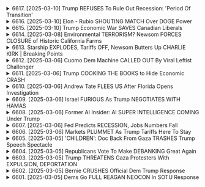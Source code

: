 <details>
<summary>6617. [2025-03-10] Trump REFUSES To Rule Out Recession: 'Period Of Transition'</summary><br>

<a href="https://www.youtube.com/watch?v=pYwkdwxoiVs" target="_blank">
    <img src="https://img.youtube.com/vi/pYwkdwxoiVs/maxresdefault.jpg" 
        alt="[Youtube]" width="200">
</a>

# Trump REFUSES To Rule Out Recession: 'Period Of Transition'

### 緒報整理：文章を中心とした要約と分析

#### 1. 主旨の提示
- **混亂と変化の時代**：アメリカ社會が混亂と変化の中にあり、特に連邦政府の削減政策やロックダウン措置が人々の生活に深刻な影響を及ぼしている。
- **政治的反撥**：共和黨が學校閉鎖やロックダウン政策を通じて支持を得た一方、民主黨は動揺し、獨立性と物質的な影響が支持層に変化をもたらす可能性がある。

#### 2. 政府削減の影響
- **僱用への波及効果**：連邦政府が最大の僱用主であるため、人員削減や契約凍結は広範な経済的ダメージを引き起こす。
- **民間企業の影響**：特に政府請負業者は大きな打撃を受ける。例として、マーケティング會社が米國政府機関との契約を凍結された事例が挙げられた。

#### 3. 政策と選民心理
- **學校閉鎖の影響**：コロラドでのロックダウン政策は學校閉鎖に至り、共和黨支持者の増加につながった。
- **短期的vs長期的影響**：ロックダウンや削減政策による物質的な被害が続くことで、選民心理がさらに変化する可能性が高い。

#### 4. 風嶮とリーダーシップ
- **リスクの可視化**：自然災害や國際危機などのマクロイベントが政治的転換を引き起こす可能性がある。
- **リーダーの役割**：優れた指導者は、これらのリスクを予測し、適切なタイミングで行動する必要がある。

#### 5. 時間的節點
- **トランプ政権の進捗狀況**：1月20日からの50日が経過し、殘りの任期における課題と可能性が浮かび上がる。
- **過去との比較**：最初の50日間と同様な展開が続く場合、トランプ政権にとっては問題となるかもしれない。

#### 6. 結論と呼びかけ
- **視聴者へのお願い**：動畫を気に入ったら「いいね」やコメントを殘すよう促している。
- **サポートの重要性**：広告なしで番組を屆けるため、會員登録（breakingpoints docomo）が求められている。

### 分析と考察
- **混亂と変化のテーマ**：文章は、現代アメリカ社會における混亂と変化を強調し、特に政府政策が経済や生活に與える影響を焦點とした。
- **政治的動揺と選民心理**：両黨の支持基盤が不安定な狀況下で、短期的な出來事が長期的な政治的支持構造に重要な役割を果たす可能性を指摘している。
- **リスク管理と指導力**：優れたリーダーシップは、リスク予測と適切なタイミングでの行動が鍵となることを強調している。

以上が文章の中心的メッセージと整理です。
</details>

<details>
<summary>6616. [2025-03-10] Elon - Rubio SHOUTING MATCH Over DOGE Power</summary><br>

<a href="https://www.youtube.com/watch?v=lv3OrfVzOEQ" target="_blank">
    <img src="https://img.youtube.com/vi/lv3OrfVzOEQ/maxresdefault.jpg" 
        alt="[Youtube]" width="200">
</a>

# Elon - Rubio SHOUTING MATCH Over DOGE Power

### 一、文章主旨
1. **核心主題**：文章除了探討唐aras（Bannon）與伊凡（Ivanka Trump）在白宮的角色與影響力之外，還涉及多個政策議題，包括勞工法案、醫保削減等。
2. **主要論點**：文章強調伊凡在白宮中具有獨特的立場和影響力，並指出生涯中她可能有自己特定的政治日程。

### 二、關鍵人物分析
1. **伊凡（Ivanka Trump）**
   - **角色定位**：文中形容她是「甜美」且能與總統保持良好關係的角色。
   - **政治立場**：她有自己的 ideological agenda，並在政策上有所堅持。
   - **影響力**：她的電子郵件可以直接到達政府各部門，具有高度的行政權限。

2. **史蒂夫·班農（Steve Bannon）**
   - **角色定位**：曾是川普政府中的重要人物，負責推動保守派的政策。
   - **政治立場**：文中提到他對伊凡有批評，但具體內容未詳述。
   - **影響力**：他的離開被視為削弱了白宮內的某些勢力。

### 三、主要政策議題
1. **勞工法案**
   - **背景**：共和黨提議削減8,000億美元支出，其中大部分來自醫保計劃（Medicaid）。
   - **爭論焦點**：削減金額巨大，將對醫療保障系統造成重大影響。
   - **政治考量**：削減勞工福利被視為撙節開支的重要手段，但卻引發多方反對。

2. **醫保削減**
   - **數據分析**：削減8,000億美元支出中，Medicaid承擔絕大部分壓力。
   - **政策挑戰**：Medicare削減相較於 Medicaid 更具政治敏感性。
   - **社會影響**：削減將對低收入羣體及病患造成重大負面影響。

### 四、白宮內政分析
1. **行政權限**
   - 伊凡可以直接發送電子郵件至政府各部門，強制要求回應，顯示其具備高度的行政控制力。
2. **政策推動阻力**
   - 儘管伊凡具有權力，但要真正阻止某些政策仍需更高層次的政治行動，例如將她逐出職位。

### 五、結論與展望
1. **轉捩點疑問**：
   - 文章對於伊凡的影響是否能導致重大政策轉變持懷疑態度。
   - 指出除非總統 лично注意到行政效率問題，或伊凡在某些方面得罪總統，否則局面難以改變。

2. **未來觀察**：
   - 作者表達了對白宮內政發展的關注，並呼籲讀者注意事態變化，避免措手不及。

### 六、總結
文章深入探討了伊凡在白宮中的角色與影響力，分析了其政策推動能力及遇到的挑戰。雖然文中對於她能否成為真正的轉捩點持懷疑態度，但仍呼籲讀者保持警覺，密切關注事態發展。
</details>

<details>
<summary>6615. [2025-03-10] Trump Economic War SAVES Canadian Liberals</summary><br>

<a href="https://www.youtube.com/watch?v=hqRX5HXMwd4" target="_blank">
    <img src="https://img.youtube.com/vi/hqRX5HXMwd4/maxresdefault.jpg" 
        alt="[Youtube]" width="200">
</a>

# Trump Economic War SAVES Canadian Liberals

### 說明：
這篇文章主要探討了美國總統唐納德·特朗普的貿易政策對加拿大和美國中西部州的影響，特別是涉及加徵關稅和能源供應的威脅。文中還提到加拿大的政治人物，如安大略省省長道格·福特，以及其他一些州的官員反應。

### 主要事件或發展
- 美國總統唐納德·特朗普宣佈對美國中西部北部、中部大西洋岸及北東部的部分地區實施25%的電費附加關稅，以迫使這些州接受他的貿易條款。
- 特朗普威脅要停止向美國大部分地區提供電力供應，影響範圍包括紐約州、密歇根州和明尼蘇達州等地。
- 加拿大安大略省省長道格·福特表示反對特朗普的政策，並承認自己此前支持特朗普是錯誤的。

### 相關政策或措施
- **USMCA（美國-墨西哥-加拿大貿易協定）**：文中提及此協定的部分商品已被撤回，但仍存在大量關稅。
- **能源威脅**：特朗普威脅停止電力供應，導致美國中西部和北東部的電費上漲。
- **汽車產業影響**：由於邊境往來次數限制，加拿大安大略省和其他州的汽車零部件生產可能在4月2日內停工。

### 涉及的主要人物
- **唐納德·特朗普（Donald Trump）**：美國總統，推行激進貿易政策。
- **道格·福特（Doug Ford）**：加拿大安大略省省長，公開反對特朗普的政策。
- **格雷琴·ウォルズ（Gretchen Whitmer）**：密歇根州州長，與特朗普保持良好溝通。
- **羅伯特·波特（Robert Porter）**：提到幫助特朗普起草政策的人士。

### 重要數字和日期
- **25%**：即將實施的電費附加關稅百分比。
- **150萬個家庭和企業**：受影響的用戶數量。
- **4月2日**：組裝線可能因停工而 closures 的最後期限。
- **8次邊境來往**：汽車零部件在加美邊境的允許往來次數。

### 影響與分析
- **經濟影響**：關稅和能源價格上漲將直接影響消費者和企業，特別是美國中西部州和加拿大安大略省。
- **政治影響**：特朗普的政策促使保守派政治指導者重新考慮對美關係，可能在未來選舉中採取更強硬立場。
- **行業影響**：汽車產業鏈受阻，可能導致大量失業和經濟蕭條。

### 總結
這篇文章揭示了特朗普貿易政策的雙刃劍效應，一方面威脅鄰國以達成政治目的，另一方面可能引發區域性經濟危機。加拿大保守派領導人開始反思對美策略，預示著未來加美貿易關係將進入新的博弈階段。
</details>

<details>
<summary>6614. [2025-03-08] Environmental TERRORISM? Newsom FORCES CLOSURE of Historic California Farms</summary><br>

<a href="https://www.youtube.com/watch?v=EXwT_7HVmys" target="_blank">
    <img src="https://img.youtube.com/vi/EXwT_7HVmys/maxresdefault.jpg" 
        alt="[Youtube]" width="200">
</a>

# Environmental TERRORISM? Newsom FORCES CLOSURE of Historic California Farms

### 重點整理：工廠式農場與地產農場的辯論

#### 1. 定義與爭議
- **工廠式農場的定義模糊**：缺乏明確法律或行業標準，導致イメージ混亂。
- **地產農場的重要性**：維持地方食源、支持小規模農夫。

#### 2. 經濟影響
- **成本科超市衝擊**：大型連鎖店傾向於支持工業化農業，削弱小農收入。
- **資金流向**：購物於大企業等同支援工業化模式，而非地方農民。

#### 3. 社會與環境影響
- **生態平衡**：規模化生產可能破壞環境，小農則更重視永續農法。
- **社區凝聚力**：支持地產農場可維繫地方經濟及社區網絡。

#### 4. 地球村現象
- **全球性問題**：歐美等地也面臨同樣挑戰，顯示此為國際性議題。
- **共同行動的重要性**：需集體努力以阻止工業化對小農的侵略。

#### 5. 個人行動建議
- **直接溝通**：與本地農夫交流，了解其生產方式並提供支持。
- **消費選擇**：優先購買本地產品，抵制大型連鎖店。
- **情報収集**：參考「Food and Family Farms」等資源，了解更多案例。

#### 6. 結論
- **必要性**：防止工業化農業進一步擠壓小規模農場，需集體行動。
- **倡導本地食源**：支持地產農場即是捍衫社區未來。
</details>

<details>
<summary>6613. Starship EXPLODES, Tariffs OFF, Newsom Butters Up CHARLIE KIRK | Breaking Points</summary><br>

<a href="https://www.youtube.com/watch?v=D79NstCwIs8" target="_blank">
    <img src="https://img.youtube.com/vi/D79NstCwIs8/maxresdefault.jpg" 
        alt="[Youtube]" width="200">
</a>

# Starship EXPLODES, Tariffs OFF, Newsom Butters Up CHARLIE KIRK | Breaking Points


</details>

<details>
<summary>6612. [2025-03-06] Cuomo Dem Machine CALLED OUT By Viral Leftist Challenger</summary><br>

<a href="https://www.youtube.com/watch?v=EcX2Rj1q5aU" target="_blank">
    <img src="https://img.youtube.com/vi/EcX2Rj1q5aU/maxresdefault.jpg" 
        alt="[Youtube]" width="200">
</a>

# Cuomo Dem Machine CALLED OUT By Viral Leftist Challenger

### 小節歸納：

#### 1. 主要政治運動或團體：
   - 提出者： Zahana（假設為候選人）
   - 政治運動目標：挑戰現任市長阿ndata-Andrew Cuomo，提供進步的政策，改變紐約市政。
   - 支持基礎：吸引市民、工作階級選民，強調公平與社會正義。

#### 2. 主要政策主張：
   - **住房政策**：
     - 家庭租金	freeze（凍結）
     - 建造20萬個可負擔住所。
   - **交通政策**：
     - 搭乘公車加速化和免費化。
   - **兒童保育**：
     - 提供 universial child care（通用兒童照顧）。
   - **經濟正義**：
     - 確保工薪階級權益，反對企業與億萬富翁階級的影響力。

#### 3. 具體行動方案：
   - **資金籌集**：
     - 對抗 Cuomo 的超級 PAC 已經籌得150萬美元。
     - 紐約市提供市民捐款 8 倍的公共配額，目前已籌得400 萬美元，還有潛力籌得更多。
   - **接地活動**：
     - 擿訪市內100 萬戶家庭，直接與市民溝通。
   - **數位策略**：
     - 利用媒體與病毒式內容，掌握注意力經濟學。
   - **投票動員**：
     - 鼓勵支持者前往 zahanfornyc.com 罹覽並參與活動。

#### 4. 綜合分析：
   - **挑戰背景**：
     - 紐約市存在右翼勢力增長，市民對政客失德與腐敗的不滿。
   - **成功因素**：
     - 政策貼近民生需求，直接解決市民生活問題。
     - 高效的數位行銷策略，提升曝光率與支持度。
   - **潛在困難**：
     - 資金對抗 Cuomo 的超級 PAC 可能會是一大挑戰。
     - 地面活動需要大量人力與時間投入。

#### 5. 支持者參與方式：
   - 捐款：支持 Zahana 的政見，通過網站 zahanfornyc.com 貢獻資金。
   - 志願參加：加入地面活動，如 door-knocking。
   - 傳播消息：分享影片與內容，增加曝光率。

### 總結：
Zahana 提出的一系列政策主張直擊紐約市民的實際需求，特別是在住房、交通和兒童保育等方面。其具體行動方案結合了資金籌集、接地活動及數位策略，展現了一個進步且實踐性的政見路線。面對 Cuomo 的挑戰，Zahana 需要更多市民的支持與參與，共同為一個更公平的紐約而努力。
</details>

<details>
<summary>6611. [2025-03-06] Trump COOKING THE BOOKS to Hide Economic CRASH</summary><br>

<a href="https://www.youtube.com/watch?v=1a7_1c6szis" target="_blank">
    <img src="https://img.youtube.com/vi/1a7_1c6szis/maxresdefault.jpg" 
        alt="[Youtube]" width="200">
</a>

# Trump COOKING THE BOOKS to Hide Economic CRASH

### 1. 經濟政策與其影響

#### 1.1 政府支出削減對勞工階級的衝擊  
- 政府通過削減社會保障計劃和解僱公職人員來降低開支。
- 這些措施對普通民眾的生活質量造成直接影響，特別是在醫療保健、教育和退休福利等方面。

#### 1.2 稅收政策的寡頭傾向  
- 富豪階級享受了大規模的減稅，尤其是託管政權期間實施的4兆美元減稅方案。
- 這些 tax cuts 直接惠及億萬富翁，並為他們創造了新的海外投資機會。

#### 1.3 結論  
- 現行的經濟政策明顯傾向於保護和增益少數精英階級的利益，而非普通民眾。

---

### 2. 寡頭政治與不平等

#### 2.1 資源集中化現象  
- 近年來富人佔總支出的比例不斷上升。目前，Top 10% 的收入羣體已經佔據了全美支出的50%。
- 與30年前相比（當時僅佔約33%），這表明資源和權力正在向少數精英高度集中。

#### 2.2 消費模式的兩極分化  
- 富人消費能力的提升主要來源於他們對高級商品和服務的巨大需求，這包括奢侈品、高端教育和醫療服務等。
- 相反，普通民眾可選 consumption 選項則受到嚴格限制。

#### 2.3 經濟政策的逆進性  
- 政府實施的高度逆進性經濟政策（如高關稅）進一步加劇了貧富差距。這些措施對低收入羣體造成沉重打擊，而富人卻受益於減稅和海外投資機會。

---

### 3. 結論：當前經濟形勢與未來展望

#### 3.1 現行政策的短期影響  
- 消費支出大幅下降，消費者信心指數銳減。
- 房地產市場陷入深度衰退，股市動蕩加劇。

#### 3.2 長期趨勢的憂慮  
- 寡頭政治的進一步深化將導致普通民眾生活條件的持續惡化。
- 經濟不平等的惡化可能引發更為嚴重的社會矛盾和政治動盪。

#### 3.3 對未來政策的建議  
- 需要重新審視現行政策，強調公平與社會保障。
- 推動累進稅制改革，遏制資本過度集中。
- 加大對勞工階級的支持力度，確保基本生活條件不被進一步削弱。

#### 3.4 結論  
- 現行的寡頭政治主導的經濟政策若不改變，將導致美國社會面臨更加嚴峻的挑戰。
</details>

<details>
<summary>6610. [2025-03-06] Andrew Tate FLEES US After Florida Opens Investigation</summary><br>

<a href="https://www.youtube.com/watch?v=T542RxJKNMo" target="_blank">
    <img src="https://img.youtube.com/vi/T542RxJKNMo/maxresdefault.jpg" 
        alt="[Youtube]" width="200">
</a>

# Andrew Tate FLEES US After Florida Opens Investigation

### 事件概述

#### 主要事件
1. **逮捕與指控**  
   - 安德魯·テイト（Andrew Tate）及其兄弟 Tristan 被指控涉及人口販賣及性交易。
   - 檢方聲稱他們在羅馬尼亞有組織性的犯罪活動，包括招募年輕女性從事非法性產業。

2. **法律程序與赦免問題**
   - 若州級機構對安德魯提出告訴，根據美國憲法，總統無權赦免州級罪名。
   - 此事件可能影響其支持者及政治盟友的立場。

3. **媒體與公衆反應**
   - 建議觀衆觀看兩年前Ali Betts的訪談，她曾直言批評安德魯的行爲。
   - 討論涉及保守派媒體的倫理問題及其對女性領導力的看法。

4. **逃亡計劃**
   - 安德魯可能考慮返回羅馬尼亞以逃避美國司法追捕，但羅馬尼亞的法律環境更爲嚴苛。

#### 主要人物
1. **安德魯·テイト（Andrew Tate）**  
   - 極右翼政治人物，以其激進言論和社交媒體影響力聞名。
   - 被指控涉及人口販賣及性交易，面臨多項法律問題。

2. **Tristan Teate**  
   - 安德魯的兄弟，一同被捲入案件，具體角色尚不明確。

3. **Ali Betts**  
   - 記者，曾對安德魯提出批評，其報道風格和職業道德受到認可。

4. **保守派媒體與支持者**
   - 包括Candiace Owens等人物，他們在事件中的反應成爲公衆關注焦點。

### 主要論證

#### 法律與政治層面
1. **赦免權限的限制**  
   - 總統僅能赦免聯邦罪名，州級犯罪不在其權限範圍內。
   - 此點可能影響安德魯的支持者對未來策略的制定。

2. **司法公正性**
   - 強調「無罪推定」原則，即在證據確鑿前應視爲無罪。
   - 討論證物處理方式及其對案件的影響。

#### 媒體與公衆層面
1. **媒體報道的責任**  
   - 分析保守派媒體在事件中的報道策略及其對女性領導力的雙重標準。
   - 探討媒體如何塑造公衆人物形象及影響輿論方向。

2. **公衆反應與社交媒體**
   - 觀察支持者與反對者在社交平臺上的互動，評估事件對安德魯政治生涯的潛在影響。

### 結論

安德魯·テイト及其兄弟的案件不僅是法律問題，更是媒體與政治交織的典型案例。事件揭示了極右翼人物面臨的道德困境及保守派媒體的倫理挑戰。未來的發展將取決於司法程序的公正性、公衆輿論的變化以及相關利益集團的反應。建議持續關注案件進展及媒體報道，以全面理解其複雜性。

---

**整理人：[Your Name]**  
**日期：[Current Date]**
</details>

<details>
<summary>6609. [2025-03-06] Israel FURIOUS As Trump NEGOTIATES WITH HAMAS</summary><br>

<a href="https://www.youtube.com/watch?v=9tDQkdVDnV4" target="_blank">
    <img src="https://img.youtube.com/vi/9tDQkdVDnV4/maxresdefault.jpg" 
        alt="[Youtube]" width="200">
</a>

# Israel FURIOUS As Trump NEGOTIATES WITH HAMAS

### 以色列與哈馬斯衝突的關鍵點分析

#### 1. 衝突背景
- **歷史根源**：以色列與哈馬斯之間的衝突可以追溯到上世紀90年代初。哈馬斯作爲巴勒斯坦主要的伊斯蘭抵抗組織，始終堅持通過武力手段實現對以色列的抵抗，並尋求建立一個獨立的巴勒斯坦國。
- **近期事件**：自2023年10月以來，加沙地帶的局勢急劇惡化，主要是由於以色列軍隊對哈馬斯目標的打擊行動升級，導致大量平民傷亡和基礎設施損毀。

#### 2. 當前人道主義危機
- **傷亡情況**：據聯合國統計，截至2023年11月，已有數千名巴勒斯坦人在衝突中喪生，其中包括大量婦女和兒童。
- **基礎設施破壞**：加沙地帶的電力、供水和醫療設施遭受嚴重破壞，導致基本生活條件無法保障。

#### 3. 國際社會反應
- **聯合國立場**：聯合國多次呼籲雙方停火，並要求保護平民安全。聯合國安理會召開緊急會議，但未能通過任何實質性決議。
- **美國與歐洲國家的反應**：美國和大多數歐洲國家支持以色列的自衛權，同時對哈馬斯的行爲表示譴責。

#### 4. 政治與軍事動態
- **以色列的戰略**：以色列政府表示其行動旨在打擊恐怖主義，保障國家安全，並強調將採取一切必要措施保護公民。
- **哈馬斯的立場**：哈馬斯拒絕停火提議，並誓言繼續抵抗以色列的侵略。該組織認爲只有通過武力手段才能迫使以色列做出讓步。

#### 5. 可能的解決方案
- **外交途徑**：埃及、卡塔爾等地區國家積極推動和平對話，但進展有限。
- **人道主義援助**：國際社會呼籲向加沙地帶提供緊急援助，並支持相關人道主義機構的工作。

#### 6. 長期影響與展望
- **區域穩定**：衝突的持續可能進一步激化中東地區的緊張局勢，對地區安全構成更大威脅。
- **國際關係**：事件將影響以色列與其他國家的關係，尤其是與美國和歐洲盟友之間的互動。
- **巴勒斯坦問題的未來**：加沙地帶的長期不穩定可能使巴勒斯坦獨立建國的目標更加遙遠。

#### 7. 媒體與公衆輿論
- **全球關注**：國際媒體對衝突進行了廣泛報道，引發了全球公衆的關注和討論。社交媒體上有關於事件的各種觀點和評論。
- **公衆反應**：許多國家的民衆舉行了示威活動，表達對以色列行動的支持或反對。

#### 8. 經濟影響
- **直接影響**：加沙地帶的經濟基礎幾乎完全癱瘓，導致大量失業和貧困。
- **間接影響**：衝突可能影響中東地區的整體經濟環境，並對全球能源市場產生波動。

### 結論
當前以色列與哈馬斯之間的衝突已造成嚴重的人道主義危機，並對地區穩定構成威脅。解決這一問題需要國際社會的共同努力，包括推動和平對話、提供人道主義援助以及促進公正合理的政治解決方案。
</details>

<details>
<summary>6608. [2025-03-06] Former AI Insider: AI SUPER INTELLIGENCE COMING Under Trump</summary><br>

<a href="https://www.youtube.com/watch?v=ZzJMxh68RGI" target="_blank">
    <img src="https://img.youtube.com/vi/ZzJMxh68RGI/maxresdefault.jpg" 
        alt="[Youtube]" width="200">
</a>

# Former AI Insider: AI SUPER INTELLIGENCE COMING Under Trump

### 論文結構整理

#### 1. 經濟與技術競爭
- ** капитализма vs 社會主義元素**  
  - 西方資本主義可能不再是最有效的創新驅動力，因其過度依賴金融操控和利益追求，而非真正的技術革新。
  - 中國的混合經濟模式，結合國家資源投入和集中力量於關鍵產業，提高了研發效率並推動技術進步。

- **サプライチェーン的重要性**  
  - 強大的供應鏈結構是技術開發的核心因素。需要政府介入、計劃和協調各方資源。
  - 特定產業領導人（如埃隆·馬斯克）在推動創新中扮演關鍵角色。

#### 2. 歷史與冷戰遺跡
- **冷戰後的自信**
  - 西方國家曾認為資本主義無敵，勝利於任何競爭對手。
  - 面臨來自中國等新型經濟模式的挑戰，西方需重新評估其優勢。

- **社會價值取向**
  - 過度消費和娛樂文化的盛行可能削弱科學和技術人才的培養。
  - 真正的創新需要國家在教育、科研方面的持續投入。

#### 3. 將來挑戰與選擇
- **防禦支出與社會福利平衡**
  - 歐洲正在辯論是否應削減社會福利以增加國防支出，以應對科技和軍事競爭。
  - 如德法等國可能面臨降低生活保障水平的艱難抉擇。

- **政府角色的重要性**
  - 需要有效的政策引導和資源分配，防止被大型獨佔企業控制市場。
  - 國家幹預在科技和產業發展中是不可缺少的。

#### 4. 媒體與信息傳播
- **媒體的作用**
  - 分享有價值的內容可幫助更廣泛的受眾理解複雜話題。
  - 鼓勵觀眾主動學習，如通過YouTube等渠道獲取第一手資訊。

- **頻道推介**
  - 提供電子郵件訂閱服務（breakingpoints tocom），每日早晨免費接收完整節目內容，助力跟蹤最新趨勢。
</details>

<details>
<summary>6607. [2025-03-06] Fed Predicts RECESSION, Jobs Numbers Fall</summary><br>

<a href="https://www.youtube.com/watch?v=AMz2nmtsD7I" target="_blank">
    <img src="https://img.youtube.com/vi/AMz2nmtsD7I/maxresdefault.jpg" 
        alt="[Youtube]" width="200">
</a>

# Fed Predicts RECESSION, Jobs Numbers Fall

### 經濟方面：
1. **通貨膨脀**：目前經濟數據未顯示出明顯的通貨膨脀跡象，但需密切關注人工智慧技術進步對物價水平的潛在影響。
2. **衰退跡象**：尚無明確的衰退跡象，但AI技術發展可能引發的結構性調整風險不容忽視。

### 技術方面：
1. **AI發展進度**：符合甚至超越預期，尤其在晶片製造、數據處理等關鍵領域取得突破。
2. **風險**：
   - **市場過熱**：科技股佔股市總市值比例歷史性高位，存在泡沫破裂風險。
   - **依賴性風險**：各行各業對AI的依賴增加，可能導致系統性風險。

### 政治方面：
1. **政策幹預**：政府可能通過監管或補貼等手段影響市場。
2. **地緣政治**：中美在AI領域的競爭加劇，可能引發技術封鎖和貿易摩擦。

### 社會方面：
1. **社會氣氛**：對AI未來發展的期待與憂慮並存，部分羣體擔心失業風險。
2. **情緒**：存在一定程度的不滿與焦慮，尤其是對於科技巨頭過度集中於市場資源的現象。
</details>

<details>
<summary>6606. [2025-03-06] Markets PLUMMET As Trump Tariffs Here To Stay</summary><br>

<a href="https://www.youtube.com/watch?v=V2B7OcBNK7E" target="_blank">
    <img src="https://img.youtube.com/vi/V2B7OcBNK7E/maxresdefault.jpg" 
        alt="[Youtube]" width="200">
</a>

# Markets PLUMMET As Trump Tariffs Here To Stay

### 小組討論會議記錄整理

#### 1. 政治腐敗與選舉資金濫用
- **問題**：探討了政治腐敗的問題，特別是圍繞唐納德·特朗普及其政府的資金來源和使用。
  - 特朗普的商業利益可能直接影響選挙資金的分配。
  - 存在將選挙資金轉移到個人銀行帳戶的嫌疑。
- **暗黑金融**：涉及高額捐款、超級政治行動委員會（Super PAC）及加密貨幣的濫用。
  - 某些捐獻者以高價購買特朗普的加密貨幣TOKEN，引發SEC調查後卻被撤回。

#### 2. 特朗普政府的政策影響
- **政策轉向**：提及瑪拉戈（Mar-a-Lago）會員及TikTok創始人Jeff Yass對政策變化的重大影響。
  - 維生素K（VK）等社交平臺在塑造公共意見中的角色。
- **利益集團的 접근**：富商和科技寡頭通過捐款和參與重要活動，確保政策符合其利益。

#### 3. 私營企業與政府關係
- **科技寡頭的政治獻身**：
  - 料想伊隆·馬斯克（Elon Musk）昨日會見共和黨議員，涉及電信服務和政府合併事宜。
  - 高管們在就任式上的大量捐款及低頭示範，以確保政治利益。

#### 4. 公民社會與媒體的角色
- **信息操控**：討論了社交平臺在塑造政治氛圍中的作用，如TikTok和ByteDance的影響力。
- **獨立媒體的支持**：
  - 強調支持-independent media的重要性，以抵禦主流媒體的偏向性。

#### 5. 結論與行動呼籲
- **行動建議**：
  - 鼓勵觀看相關影片並點擊「贊」或留言，擴大信息傳播。
  - 訂閱BreakingPointsToSend每日簡報，支持獨立媒體。

此記錄旨在提供客觀、清晰的會議討論重點，以期進一步探討政治腐敗、利益交織及メディア影響力等問題。
</details>

<details>
<summary>6605. [2025-03-05] 'CHILDREN': Doc Back From Gaza TRASHES Trump Speech Spectacle</summary><br>

<a href="https://www.youtube.com/watch?v=UdzBcIhBYqA" target="_blank">
    <img src="https://img.youtube.com/vi/UdzBcIhBYqA/maxresdefault.jpg" 
        alt="[Youtube]" width="200">
</a>

# 'CHILDREN': Doc Back From Gaza TRASHES Trump Speech Spectacle

### 一、背景與主要議題

1. **會談對象**：  
   - 討論焦點圍繞美國政治家瓦特森·科ール曼（Watson Coleman）、哈姆博士（Dr. Ham）以及其他相關人士。

2. **核心話題**：
   - 中東局勢，特別是針對以色列與巴勒斯坦的衝突。
   - 美國總統特朗普計劃在加沙地區建設「特朗普利維埃拉」度假村。
   - 分析伊斯蘭抵抗運動（哈馬斯）及以色列政府的政策走向。

### 二、主要內容整理

1. **加沙局勢分析**：
   - **停火協議破壞**：  
     議員批評以色列單方面違反停火 agreement，實施電力斷供與封鎖，導致人道主義危機。
   - **經濟制裁影響**：  
     飢餓被用作武器，市場物價飛漲，普通民眾陷入更深困苦。
   - **兩國方案前景**：  
     議員對和平解決的實現表示悲觀，認為以色列與哈馬斯均缺乏誠意。

2. **特朗普政策影響**：
   - 批評白宮未能有效阻止特朗普 추진의 加沙度假村建設計畫，此舉被視為進一步削弱了中東和平努力。
   - 議員對同僚的失誤表示遺憾，認為應及時介入以遏制事態惡化。

3. **醫療援助與人道救援**：
   - 哈姆博士分享其在加沙地區的工作經歷，強調先天性缺陷兒童及戰傷患者的困境。
   - 強調國際社會的援助對於紓解當地苦難的重要性。

### 三、政策建議與批評

1. **對以色列政府的批評**：
   - 指責ネタニヤフ首相缺乏談判意願，過於強硬，導致和平進程受阻。
   - 警告若不改變策略，地區緊張將進一步升級。

2. **對美國政府的期昜**：
   - 呼籲白宮展現更強硬姿態，迫使以色列及哈馬斯回到談判桌前。
   - 強調國際法與兩國方案的重要性，避免單邊行動破壞地區穩定。

### 四、媒體與公眾參與

1. **獨立媒體的角色**：
   - 視頻最後呼籲觀眾支持獨立メディア「Democracy Now」，強調其提供客觀報導的重要性。
   - 提供訂閱渠道（breakingpoints.com），鼓勵更多人關注並支援此類媒體。

2. **公眾參與的倡導**：
   - 鼓勵觀眾透過「いいね！」按讚或留言，擴大影片影響力。
   - 強調民眾的力量在於信息共享與壓力團體的形成。

### 五、結論

1. **會議總結**：
   - 議員對當前中東局勢表示憂慮，認為各方均需負起責任。
   - 強調人道主義援助的重要性，並呼籲國際社會共同行動。

2. **未來展望**：
   - 約定再次邀請哈姆博士回來報告最新發展，持續追蹤此複雜議題。
</details>

<details>
<summary>6604. [2025-03-05] Republicans Vote To Make DEBANKING Great Again</summary><br>

<a href="https://www.youtube.com/watch?v=PbiGFNe9RKk" target="_blank">
    <img src="https://img.youtube.com/vi/PbiGFNe9RKk/maxresdefault.jpg" 
        alt="[Youtube]" width="200">
</a>

# Republicans Vote To Make DEBANKING Great Again

### 小節ごとの重點整理

#### 1. **CFPBの最新情報**
- CFBP（Consumer Financial Protection Bureau）に関する議論が高まっている。
- 銀行の閉鎖問題と規制強化が組み合わさって焦點となっている。
- バイデン政権下で、CFBPは金融機関やデジタル決済アプリに厳しい規則を制定した。
- これらの規則は、Venmo、PayPal、Google Pay、Apple Payなど広範な企業に影響を及ぼすとされていた。

#### 2. **規制の內容と反響**
- CFBPは、少なくとも5000萬件の取引を行う企業に規制を適用。
- 銀行や金融機関に対して「デバンク」（口座停止）が行われることが懸念されている。
- テック業界や暗號通貨関連企業を中心に、規制への不満が高まっている。

#### 3. **背景と影響**
- CFBPの規制は、政治的信念に基づく「チョークポイント」戦略の一環とみられている。
- 過去にはマリファナや銃産業に対して同様の規制が行われたが、今回は政敵であるテック系企業やスタートアップに焦點が當てられている。
- 例として、過去4年間で30人以上の創業者が銀行口座を奪われたことが挙げられる。

#### 4. **反発と利用**
- テック系の著名人物（例えばマーク・アンドレやザッカーバーグ）が、規制に対する正當な怒りを巧みに利用。
- 保守派はイデオロギー的な理由で銀行口座停止を批判し、CFBPの廃止運動を加速させている。

#### 5. **今後の展開**
- 上院共和黨が、近く「デバンク規則」を廃止する予定。
- CFBPの存続や金融規制の方向性が、今後さらに注目される見込み。

---

### 結論
CFBPを中心とした金融規制は、テック企業と金融機関間で大きな摩擦を引き起こしている。特に「デバンク」問題は、政治的カラーを帯びた戦略的な規制として批判されている。今後の政策動向や法改正の行方に注目が集まっている。
</details>

<details>
<summary>6603. [2025-03-05] Trump THREATENS Gaza Protesters With EXPULSION, DEPORTATION</summary><br>

<a href="https://www.youtube.com/watch?v=wt1fwH45elg" target="_blank">
    <img src="https://img.youtube.com/vi/wt1fwH45elg/maxresdefault.jpg" 
        alt="[Youtube]" width="200">
</a>

# Trump THREATENS Gaza Protesters With EXPULSION, DEPORTATION

### 小節一：文章開頭引言
- **內容**：文章開頭提到「反文青」運動，強調其為民進黨政治操作的結果。
- **重點**：
  - 反文青運動被批評為政治操弄。
  - 文章呼籲理性看待此運動。

### 小節二：反文青運動的性質
- **內容**：文章指出「反文青」運動是民進黨為遏制不同政見而採取的政治策略。
- **重點**：
  - 反文青運動被視為政治手段。
  - 目的是壓制不同意見。

### 小節三：媒體的角色
- **內容**：媒體在塑造「反文青」形象中扮演了重要角色，幫助民進黨鞏固政權。
- **重點**：
  - 媒體協助塑造反文青形象。
  - 此形象成為民進黨的輿論工具。

### 小節四：運動的影響
- **內容**：文章批評「反文青」運動破壞了社會和諧，幹擾文化藝術發展。
- **重點**：
  - 反文青運動導致社會對立。
  - 影響文化藝術生態。

### 小節五：結論與呼籲
- **內容**：文章強調需理性看待「反文青」運動，警惕其政治操縱背後的風險。
- **重點**：
  - 警惕反文青運動的政治風險。
  - 呼籲冷靜對待此一現象。

### 小節六：總結
- **內容**：文章整體批評「反文青」運動，視其爲民進黨的政治工具，並呼籲理性與冷靜。
- **重點**：
  - 反文青運動是政治操縱的結果。
  - 需要警惕其對社會的影響。
</details>

<details>
<summary>6602. [2025-03-05] Bernie CRUSHES Official Dem Trump Response</summary><br>

<a href="https://www.youtube.com/watch?v=OurEmyt89w0" target="_blank">
    <img src="https://img.youtube.com/vi/OurEmyt89w0/maxresdefault.jpg" 
        alt="[Youtube]" width="200">
</a>

# Bernie CRUSHES Official Dem Trump Response

### 小節整理

#### 1. 社會保障制度的重要性
- 美國的社會保障制度是歷史上最成功且最受歡迎的政府項目之一。
- 社會保障爲數百萬人提供了經濟支持，尤其是在困難時期。

#### 2. 對特朗普的指控與批評
- 特朗普聲稱2020年選舉被竊取，實際上他贏得了選舉。
- 特朗普將1月6日的暴亂稱爲「愛之日」，這是對事實的扭曲。
- 特朗普錯誤地主張有數百萬人非法投票，並持續影響美國政治。

#### 3. 氣候變化與中國的關聯
- 特朗普認爲氣候變化是中國人製造的騙局，這一觀點缺乏科學依據。

#### 4. 對烏克蘭戰爭的立場
- 特朗普錯誤地稱烏克蘭挑起了對俄戰爭，顛倒了衝突的事實。
- 這種立場忽視了俄羅斯在戰爭中的侵略行爲。

#### 5. 民主黨的應對策略
- 民主黨需要採取更有效的措施來爭取中間選民的支持。
- 需要展示普通郊區居民的真實聲音，而不是將他們邊緣化。

#### 6. 媒體的作用與建議
- 建議觀衆通過訂閱Breaking Points等獨立媒體，獲取更多客觀信息。
- 提倡支持獨立媒體，以推動更公正的新聞報道。

#### 7. 政治立場與價值觀
- 進步 liberals 班加羅爾重視社會福利和經濟平等。
- 他們希望通過政策改善人民生活水平，減少不平等。

#### 8. 桑德斯的政治影響力
- 桑德斯在多個政策上與觀衆有共識，儘管未必所有人都認同他的觀點。
- 他擅長傳達信息，但能否說服更多人仍需觀察。
</details>

<details>
<summary>6601. [2025-03-05] Dems Go FULL REAGAN NEOCON In SOTU Response</summary><br>

<a href="https://www.youtube.com/watch?v=amY2dxtFcTQ" target="_blank">
    <img src="https://img.youtube.com/vi/amY2dxtFcTQ/maxresdefault.jpg" 
        alt="[Youtube]" width="200">
</a>

# Dems Go FULL REAGAN NEOCON In SOTU Response

### 論文總結與分析

---

#### **1. 全球政治局勢與二極化**
- **全球政治格局的變化**  
  - 美國與中國、俄羅斯等大國之間的關係日益緊張，國際局勢複雜多變。
  - 傳統盟友與新興力量的互動影響着全球安全與發展。

- **二極化現象**  
  - 政治立場的分化導致社會內部對立加劇。
  - 在美國國內， liberal與conservative羣體在多個議題上存在嚴重分歧。

---

#### **2. 俄羅斯與烏克蘭局勢**
- **克裏米亞問題**  
  - 俄羅斯對克裏米亞的控制引發國際爭議，尤其是北約與歐洲國家的反應。
  - 美國前總統奧巴馬曾表示不考慮軍事幹預，認爲這不是美國的核心利益。

- **烏克蘭侵攻與其影響**  
  - 2022年俄羅斯入侵烏克蘭導致戰爭升級，全球能源與糧食安全受到衝擊。
  - 戰爭引發了西方對俄制裁，以及國際社會的廣泛討論。

---

#### **3. 美國內政與政治文化**
- **特朗普政府的政策爭議**  
  - 特朗普在任期內推動了一系列爭議性政策，包括對烏克蘭提供軍事援助。
  - 被認爲此舉加劇了俄烏衝突的風險。

- **政治二極化對外交政策的影響**  
  - 政治立場的極端化導致外交決策受到黨派影響。
  - 例如，部分liberal派堅決支持烏克蘭，而conservative則對俄羅斯的態度更爲複雜。

---

#### **4. 與媒體與輿論**
- **媒體偏見與政治宣傳**  
  - 媒體在報道俄烏衝突時，往往帶有立場色彩，導致公衆意見分化。
  - MSNBC等主流媒體被批評爲偏向liberal立場。

- **輿論形塑**  
  - 社交メディア與傳統媒體共同塑造了公衆對俄烏戰爭的看法。
  - 特別是對於俄羅斯的態度，存在明顯的負面二極化現象。

---

#### **5. 政治與道德的辯證**
- **政治抉擇的複雜性**  
  - 國際關係中，國家利益與道德考量常發生衝突。
  - 如美國對烏克蘭的軍事援助，既出於戰略考慮，也涉及人道主義責任。

- **責任與後果**  
  - 政治領導人的決策影響深遠，需權衡短期利益與長期後果。
  - 特朗普提供Javelin導彈的行爲被視爲加劇了戰爭風險。

---

#### **6. 經濟與安全的trade-off**
- **能源與糧食安全**  
  - 俄烏衝突導致全球能源價格波動和糧食供應緊張。
  - 對全球經濟復甦構成挑戰。

- **制裁與反制**  
  - 西方對俄制裁引發經濟震蕩，俄羅斯則採取反制措施，如減少能源出口。

---

#### **7. 獨特的視角與分析**
- **特朗普的角色定位**  
  - 特朗普在俄烏問題上的立場被視爲既對立又複雜。
  - 其電話Gate事件成爲政治爭議的焦點。

- **歷史與現實的對比**  
  - 對比奧巴馬與特朗普的政策，反思美國對國際事務的不同態度。

---

#### **8. 政治文化的未來走向**
- **二極化的長期影響**  
  - 政治極化可能使美國社會進一步分裂，影響其在國際舞臺上的角色。
  - 如何彌合分歧成爲未來的關鍵挑戰。

- **獨立媒體的作用**  
  - 獨立メディア在提供多元觀點和監督權力方面具有重要作用。
  - 需要支持獨立媒體以促進更健康的公共討論環境。

---

#### **9. 結論**
- 全球政治局勢的複雜性要求更加審慎的決策與對話。
- 在俄烏衝突中，美國的政治極化不僅影響了國內團結，也對國際關係產生了深遠影響。
- 支持獨立媒體和多元觀點，是應對當前挑戰的重要途徑。
</details>


